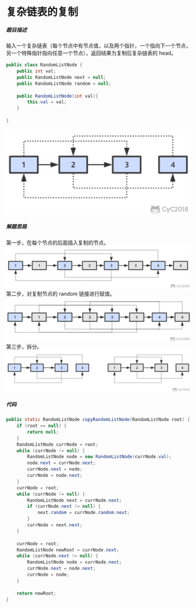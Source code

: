 复杂链表的复制
====


##### 题目描述   
输入一个复杂链表（每个节点中有节点值，以及两个指针，一个指向下一个节点，另一个特殊指针指向任意一个节点），返回结果为复制后复杂链表的 head。
```java
public class RandomListNode {
    public int val;
    public RandomListNode next = null;
    public RandomListNode random = null;

    public RandomListNode(int val){
        this.val = val;
    }
    
}
```
![复杂链表的复制](./pic/复杂链表的复制.png)

##### 解题思路
第一步，在每个节点的后面插入复制的节点。
![复杂链表复制step1](./pic/复杂链表复制step1.png)
第二步，对复制节点的 random 链接进行赋值。
![复杂链表复制step2](./pic/复杂链表复制step2.png)
第三步，拆分。
![复杂链表复制step3](./pic/复杂链表复制step3.png)

##### 代码
```java
public static RandomListNode copyRandomListNode(RandomListNode root) {
    if (root == null) {
        return null;
    }
    RandomListNode currNode = root;
    while (currNode != null) {
        RandomListNode node = new RandomListNode(currNode.val);
        node.next = currNode.next;
        currNode.next = node;
        currNode = node.next;
    }
    currNode = root;
    while (currNode != null) {
        RandomListNode next = currNode.next;
        if (currNode.next != null) {
            next.random = currNode.random.next;
        }
        currNode = next.next;
    }

    currNode = root;
    RandomListNode newRoot = currNode.next;
    while (currNode.next != null) {
        RandomListNode node = currNode.next;
        currNode.next = node.next;
        currNode = node;
    }

    return newRoot;
}
```